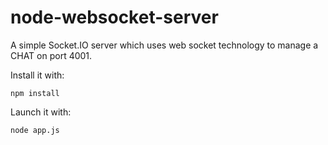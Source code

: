 # node-websocket-server

A simple Socket.IO server which uses web socket technology to manage a CHAT on port 4001.

Install it with:

```
npm install
```

Launch it with:

```
node app.js
```
